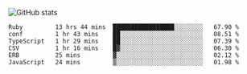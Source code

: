 ![GitHub stats](https://github-readme-stats.vercel.app/api?username=ksk001100&show_icons=true&theme=tokyonight)

<!--START_SECTION:waka-->

```text
Ruby         13 hrs 44 mins  █████████████████░░░░░░░░   67.90 %
conf         1 hr 43 mins    ██░░░░░░░░░░░░░░░░░░░░░░░   08.51 %
TypeScript   1 hr 29 mins    ██░░░░░░░░░░░░░░░░░░░░░░░   07.39 %
CSV          1 hr 16 mins    █▓░░░░░░░░░░░░░░░░░░░░░░░   06.30 %
ERB          25 mins         ▓░░░░░░░░░░░░░░░░░░░░░░░░   02.12 %
JavaScript   24 mins         ▒░░░░░░░░░░░░░░░░░░░░░░░░   01.98 %
```

<!--END_SECTION:waka-->
